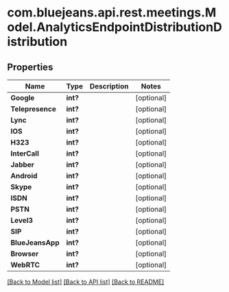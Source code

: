 # com.bluejeans.api.rest.meetings.Model.AnalyticsEndpointDistributionDistribution
## Properties

Name | Type | Description | Notes
------------ | ------------- | ------------- | -------------
**Google** | **int?** |  | [optional] 
**Telepresence** | **int?** |  | [optional] 
**Lync** | **int?** |  | [optional] 
**IOS** | **int?** |  | [optional] 
**H323** | **int?** |  | [optional] 
**InterCall** | **int?** |  | [optional] 
**Jabber** | **int?** |  | [optional] 
**Android** | **int?** |  | [optional] 
**Skype** | **int?** |  | [optional] 
**ISDN** | **int?** |  | [optional] 
**PSTN** | **int?** |  | [optional] 
**Level3** | **int?** |  | [optional] 
**SIP** | **int?** |  | [optional] 
**BlueJeansApp** | **int?** |  | [optional] 
**Browser** | **int?** |  | [optional] 
**WebRTC** | **int?** |  | [optional] 

[[Back to Model list]](../README.md#documentation-for-models) [[Back to API list]](../README.md#documentation-for-api-endpoints) [[Back to README]](../README.md)

